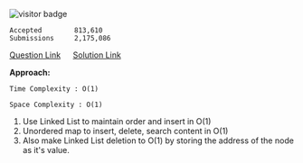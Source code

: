 ![visitor badge](https://visitor-badge.glitch.me/badge?page_id=yvrakesh.Leetcode-0146)

    Accepted        813,610
    Submissions     2,175,086
[Question Link](https://leetcode.com/problems/lru-cache/)   &emsp;  [Solution Link](https://github.com/yvrakesh/Leetcode/blob/main/code/0146/sol.cpp)

**Approach:**

    Time Complexity : O(1)

    Space Complexity : O(1)
1. Use Linked List to maintain order and insert in O(1) 
2. Unordered map to insert, delete, search content in O(1) 
3. Also make Linked List deletion to O(1) by storing the address of the node as it's value.
